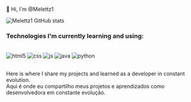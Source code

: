 👋 Hi, I'm @Melettz1 <br>

![Melettz1 GitHub stats](https://github-readme-stats.vercel.app/api?username=Melettz1&show_icons=true&theme=dracula) <br>


### Technologies I'm currently learning and using:
<div style="display: inline_block"><br/>
<img align="center" alt="html5" src="https://img.shields.io/badge/HTML5-E34F26?style=for-the-badge&logo=html5&logoColor=white">
<img align="center" alt="css" src="https://img.shields.io/badge/CSS3-1572B6?style=for-the-badge&logo=css3&logoColor=white">
<img align="center" alt="js" src="https://img.shields.io/badge/JavaScript-F7DF1E?style=for-the-badge&logo=javascript&logoColor=black">
<img align="center" alt="java" src="https://img.shields.io/badge/Java-007396?style=for-the-badge&logo=java&logoColor=white">
<img align="center" alt="python" src="https://img.shields.io/badge/Python-14354C?style=for-the-badge&logo=python&logoColor=white">

</div><br/>

Here is where I share my projects and learned as a developer in constant evolution.<br/>
Aqui é onde eu compartilho meus projetos e aprendizados como desenvolvedora em constante evolução.

